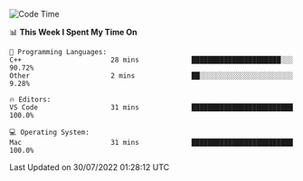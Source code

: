 <!--START_SECTION:waka-->
![Code Time](http://img.shields.io/badge/Code%20Time-0%20secs-blue)

📊 **This Week I Spent My Time On** 

```text
💬 Programming Languages: 
C++                      28 mins             ██████████████████████░░░   90.72% 
Other                    2 mins              ██░░░░░░░░░░░░░░░░░░░░░░░   9.28%

🔥 Editors: 
VS Code                  31 mins             █████████████████████████   100.0%

💻 Operating System: 
Mac                      31 mins             █████████████████████████   100.0%

```


 Last Updated on 30/07/2022 01:28:12 UTC
<!--END_SECTION:waka-->
